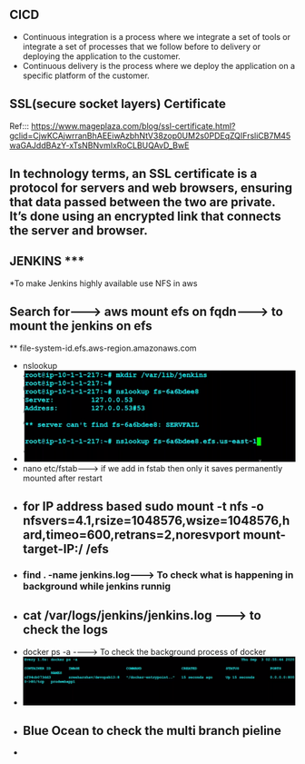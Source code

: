 ## CICD
* Continuous integration is a process where we integrate a set of tools or integrate a set of processes that we follow before to delivery or deploying the application to the customer.
* Continuous delivery is the process where we deploy the application on a specific platform of the customer.

## SSL(secure socket layers) Certificate
Ref::: https://www.mageplaza.com/blog/ssl-certificate.html?gclid=CjwKCAjwrranBhAEEiwAzbhNtV38zop0UM2s0PDEqZQIFrsliCB7M45waGAJddBAzY-xTsNBNvmIxRoCLBUQAvD_BwE
## In technology terms, an SSL certificate is a protocol for servers and web browsers, ensuring that data passed between the two are private. It’s done using an encrypted link that connects the server and browser.






## JENKINS ***
*To make Jenkins highly available use NFS in aws 

## Search for---> aws mount efs on fqdn---> to mount the jenkins on efs
** file-system-id.efs.aws-region.amazonaws.com
* nslookup
* ![pre](Jenkins-images/3-nslookup.png)
* nano etc/fstab---> if we add in fstab then only it saves permanently mounted after restart
* ## for IP address based sudo mount -t nfs -o nfsvers=4.1,rsize=1048576,wsize=1048576,hard,timeo=600,retrans=2,noresvport mount-target-IP:/   /efs 
* ### find . -name jenkins.log---> To check what is happening in background while jenkins runnig
* ## cat /var/logs/jenkins/jenkins.log  ---> to check the logs
* docker ps -a ----> To check the background process of docker
* ![pre](Jenkins-images/5-Background%20process.png)
* ## Blue Ocean to check the multi branch pieline
* 